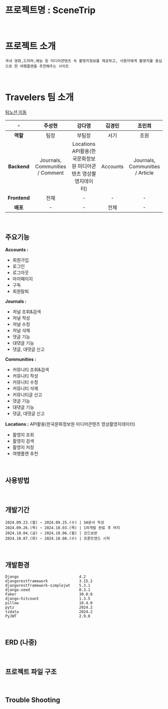 # 프로젝트명 : SceneTrip
<br>

# 프로젝트 소개
    국내 영화,드라마,예능 등 미디어콘텐츠 속 촬영지정보를 제공하고, 사용자에게 촬영지를 중심으로 한 여행플랜을 추천해주는 사이트
<br>

# Travelers 팀 소개
  
[팀노션 이동](https://www.notion.so/teamsparta/Travelers-fff2dc3ef5148189b38ff20c0d472b26)

| - |주성현|강다영|김경민|조민희|
|:---:|:---:|:---:|:---:|:---:|
| <b>역할</b> |팀장|부팀장|서기|조원|
| <b>Backend</b> |Journals, Communities / Comment| Locations <br>API활용(한국문화정보원 미디어콘텐츠 영상촬영지데이터) | Accounts | Journals, Communities / Article |
| <b>Frontend</b> | 전체 | - | - | - |
| <b>배포</b> | - | - | 전체 | - |
<br>

## 주요기능
**Accounts :**
- 회원가입
- 로그인
- 로그아웃
- 마이페이지
- 구독
- 회원탈퇴
  
**Journals :**
- 저널 조회&검색
- 저널 작성
- 저널 수정
- 저널 삭제
- 댓글 기능
- 대댓글 기능
- 댓글, 대댓글 신고
  
**Communities :**
- 커뮤니티 조회&검색
- 커뮤니티 작성
- 커뮤니티 수정
- 커뮤니티 삭제
- 커뮤니티글 신고
- 댓글 기능
- 대댓글 기능
- 댓글, 대댓글 신고
  
**Locations :** API활용(한국문화정보원 미디어콘텐츠 영상촬영지데이터)
- 촬영지 조회
- 촬영지 검색
- 촬영지 저장 
- 여행플랜 추천

<br>

## 사용방법

<br>

## 개발기간
    2024.09.23.(월) ~ 2024.09.25.(수) | SA문서 작성
    2024.09.26.(목) ~ 2024.10.03.(목) | 1차개발 완료 후 머지
    2024.10.04.(금) ~ 2024.10.06.(월) | 코드보완
    2024.10.07.(화) ~ 2024.10.08.(수) | 프론트엔드 시작
<br>

## 개발환경
    Django                           4.2
    djangorestframework              3.15.2
    djangorestframework-simplejwt    5.3.1
    django-seed                      0.3.1
    Faker                            30.0.0
    django-hitcount                  1.3.5
    pillow                           10.4.0
    pytz                             2024.2
    tzdata                           2024.2
    PyJWT                            2.9.0
<br>


## ERD (나중)
<br>

## 프로젝트 파일 구조 
<br>

## Trouble Shooting

